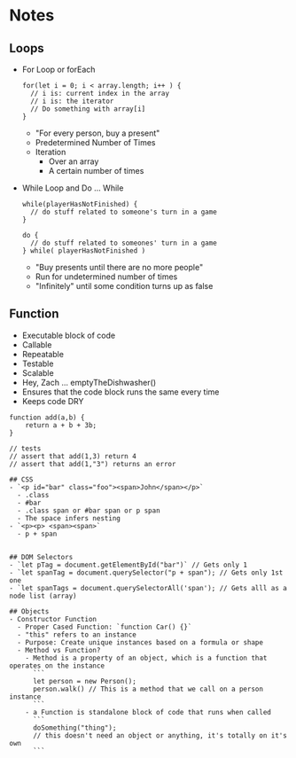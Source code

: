 # Notes

## Loops

- For Loop or forEach
  ```
  for(let i = 0; i < array.length; i++ ) {
    // i is: current index in the array
    // i is: the iterator 
    // Do something with array[i]
  }
  ```
  - "For every person, buy a present"
  - Predetermined Number of Times
  - Iteration
    - Over an array
    - A certain number of times
  

- While Loop and Do ... While
  ```
  while(playerHasNotFinished) {
    // do stuff related to someone's turn in a game
  }

  do {
    // do stuff related to someones' turn in a game
  } while( playerHasNotFinished )
  ```
  - "Buy presents until there are no more people"
  - Run for undetermined number of times
  - "Infinitely" until some condition turns up as false

## Function

- Executable block of code
- Callable
- Repeatable
- Testable
- Scalable
- Hey, Zach ... emptyTheDishwasher()
- Ensures that the code block runs the same every time
- Keeps code DRY

```
function add(a,b) { 
    return a + b + 3b;
}

// tests
// assert that add(1,3) return 4
// assert that add(1,"3") returns an error

## CSS
- `<p id="bar" class="foo"><span>John</span></p>`
  - .class
  - #bar
  - .class span or #bar span or p span
  - The space infers nesting
- `<p><p> <span><span>`
  - p + span


## DOM Selectors
- `let pTag = document.getElementById("bar")` // Gets only 1
- `let spanTag = document.querySelector("p + span"); // Gets only 1st one
- `let spanTags = document.querySelectorAll('span'); // Gets alll as a node list (array)
  
## Objects
- Constructor Function
  - Proper Cased Function: `function Car() {}`
  - "this" refers to an instance
  - Purpose: Create unique instances based on a formula or shape
  - Method vs Function?
    - Method is a property of an object, which is a function that operates on the instance
      ```
      let person = new Person();
      person.walk() // This is a method that we call on a person instance
      ```
    - a Function is standalone block of code that runs when called
      ```
      doSomething("thing");
      // this doesn't need an object or anything, it's totally on it's own
      ```